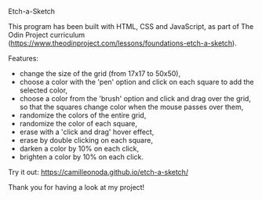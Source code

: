Etch-a-Sketch

This program has been built with HTML, CSS and JavaScript, as part of The Odin Project curriculum (https://www.theodinproject.com/lessons/foundations-etch-a-sketch).

Features:
<ul>
<li>change the size of the grid (from 17x17 to 50x50),</li>
<li>choose a color with the 'pen' option and click on each square to add the selected color,</li>
<li>choose a color from the 'brush' option and click and drag over the grid, so that the squares change color when the mouse passes over them,</li>
<li>randomize the colors of the entire grid,</li>
<li>randomize the color of each square,</li>
<li>erase with a 'click and drag' hover effect,</li>
<li>erase by double clicking on each square,</li>
<li>darken a color by 10% on each click,</li>
<li>brighten a color by 10% on each click.</li>
</ul>

Try it out: https://camilleonoda.github.io/etch-a-sketch/

Thank you for having a look at my project!